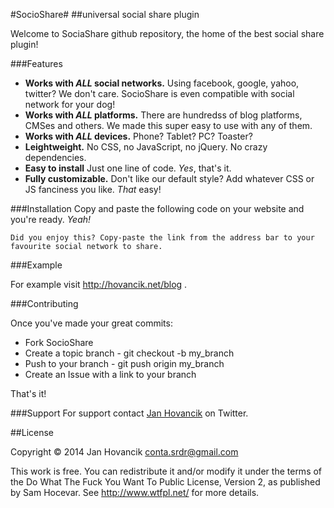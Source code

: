 #SocioShare#
##universal social share plugin

Welcome to SociaShare github repository, the home of the best social share plugin!

###Features

* **Works with *ALL* social networks.**
Using facebook, google, yahoo, twitter? We don't care. SocioShare is even compatible with social network for your dog!
* **Works with *ALL* platforms.**
There are hundredss of blog platforms, CMSes and others. We made this super easy to use with any of them.
* **Works with *ALL* devices.**
Phone? Tablet? PC? Toaster? 
* **Leightweight.**
No CSS, no JavaScript, no jQuery. No crazy dependencies.
* **Easy to install**
Just one line of code. *Yes*, that's it.
* **Fully customizable.**
Don't like our default style? Add whatever CSS or JS fanciness you like. *That* easy!


###Installation
Copy and paste the following code on your website and you're ready. *Yeah!*

`Did you enjoy this? Copy-paste the link from the address bar to your favourite social network to share.`

###Example

For example visit http://hovancik.net/blog .

###Contributing

Once you've made your great commits:

* Fork SocioShare
* Create a topic branch - git checkout -b my_branch
* Push to your branch - git push origin my_branch
* Create an Issue with a link to your branch

That's it!

###Support
For support contact [Jan Hovancik](https://twitter.com/JanHovancik) on Twitter.

##License

Copyright © 2014 Jan Hovancik <conta.srdr@gmail.com>

This work is free. You can redistribute it and/or modify it under the
terms of the Do What The Fuck You Want To Public License, Version 2,
as published by Sam Hocevar. See http://www.wtfpl.net/ for more details.

